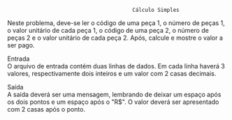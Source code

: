                                             Cálculo Simples

Neste problema, deve-se ler o código de uma peça 1, o número de peças 1, o valor unitário de cada peça 1, o código de uma peça 2, o número de peças 2 e o valor unitário de cada peça 2. Após, calcule e mostre o valor a ser pago.

Entrada<br>
O arquivo de entrada contém duas linhas de dados. Em cada linha haverá 3 valores, respectivamente dois inteiros e um valor com 2 casas decimais.

Saída<br>
A saída deverá ser uma mensagem, lembrando de deixar um espaço após os dois pontos e um espaço após o "R$". O valor deverá ser apresentado com 2 casas após o ponto.
